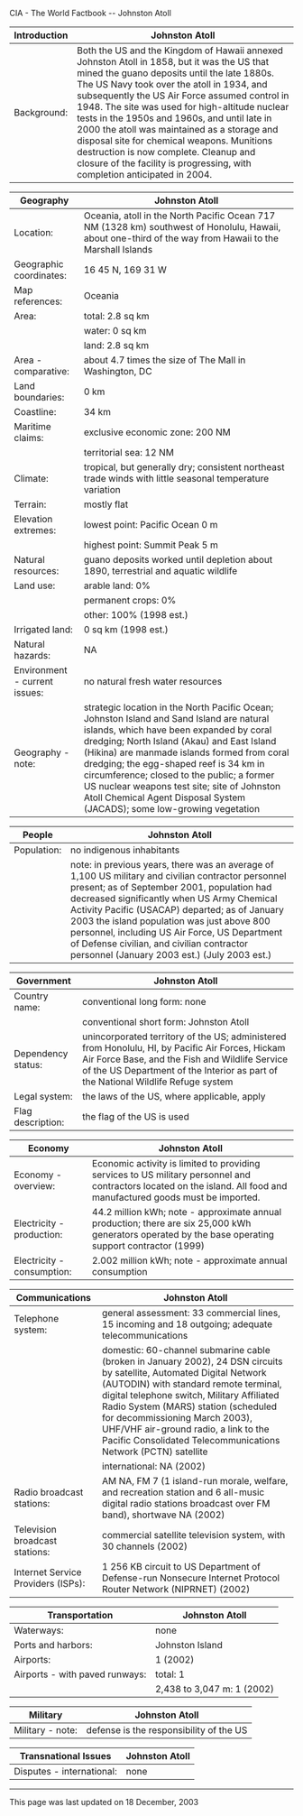 CIA - The World Factbook -- Johnston Atoll

| Introduction | Johnston Atoll |
| --- | --- |
| Background: | Both the US and the Kingdom of Hawaii annexed Johnston Atoll in 1858, but it was the US that mined the guano deposits until the late 1880s. The US Navy took over the atoll in 1934, and subsequently the US Air Force assumed control in 1948. The site was used for high-altitude nuclear tests in the 1950s and 1960s, and until late in 2000 the atoll was maintained as a storage and disposal site for chemical weapons. Munitions destruction is now complete. Cleanup and closure of the facility is progressing, with completion anticipated in 2004. |

| Geography | Johnston Atoll |
| --- | --- |
| Location: | Oceania, atoll in the North Pacific Ocean 717 NM (1328 km) southwest of Honolulu, Hawaii, about one-third of the way from Hawaii to the Marshall Islands |
| Geographic coordinates: | 16 45 N, 169 31 W |
| Map references: | Oceania |
| Area: | total: 2.8 sq km |
| | water: 0 sq km |
| | land: 2.8 sq km |
| Area - comparative: | about 4.7 times the size of The Mall in Washington, DC |
| Land boundaries: | 0 km |
| Coastline: | 34 km |
| Maritime claims: | exclusive economic zone: 200 NM |
| | territorial sea: 12 NM |
| Climate: | tropical, but generally dry; consistent northeast trade winds with little seasonal temperature variation |
| Terrain: | mostly flat |
| Elevation extremes: | lowest point: Pacific Ocean 0 m |
| | highest point: Summit Peak 5 m |
| Natural resources: | guano deposits worked until depletion about 1890, terrestrial and aquatic wildlife |
| Land use: | arable land: 0% |
| | permanent crops: 0% |
| | other: 100% (1998 est.) |
| Irrigated land: | 0 sq km (1998 est.) |
| Natural hazards: | NA |
| Environment - current issues: | no natural fresh water resources |
| Geography - note: | strategic location in the North Pacific Ocean; Johnston Island and Sand Island are natural islands, which have been expanded by coral dredging; North Island (Akau) and East Island (Hikina) are manmade islands formed from coral dredging; the egg-shaped reef is 34 km in circumference; closed to the public; a former US nuclear weapons test site; site of Johnston Atoll Chemical Agent Disposal System (JACADS); some low-growing vegetation |

| People | Johnston Atoll |
| --- | --- |
| Population: | no indigenous inhabitants |
| | note: in previous years, there was an average of 1,100 US military and civilian contractor personnel present; as of September 2001, population had decreased significantly when US Army Chemical Activity Pacific (USACAP) departed; as of January 2003 the island population was just above 800 personnel, including US Air Force, US Department of Defense civilian, and civilian contractor personnel (January 2003 est.) (July 2003 est.) |

| Government | Johnston Atoll |
| --- | --- |
| Country name: | conventional long form: none |
| | conventional short form: Johnston Atoll |
| Dependency status: | unincorporated territory of the US; administered from Honolulu, HI, by Pacific Air Forces, Hickam Air Force Base, and the Fish and Wildlife Service of the US Department of the Interior as part of the National Wildlife Refuge system |
| Legal system: | the laws of the US, where applicable, apply |
| Flag description: | the flag of the US is used |

| Economy | Johnston Atoll |
| --- | --- |
| Economy - overview: | Economic activity is limited to providing services to US military personnel and contractors located on the island. All food and manufactured goods must be imported. |
| Electricity - production: | 44.2 million kWh; note - approximate annual production; there are six 25,000 kWh generators operated by the base operating support contractor (1999) |
| Electricity - consumption: | 2.002 million kWh; note - approximate annual consumption |

| Communications | Johnston Atoll |
| --- | --- |
| Telephone system: | general assessment: 33 commercial lines, 15 incoming and 18 outgoing; adequate telecommunications |
| | domestic: 60-channel submarine cable (broken in January 2002), 24 DSN circuits by satellite, Automated Digital Network (AUTODIN) with standard remote terminal, digital telephone switch, Military Affiliated Radio System (MARS) station (scheduled for decommissioning March 2003), UHF/VHF air-ground radio, a link to the Pacific Consolidated Telecommunications Network (PCTN) satellite |
| | international: NA (2002) |
| Radio broadcast stations: | AM NA, FM 7 (1 island-run morale, welfare, and recreation station and 6 all-music digital radio stations broadcast over FM band), shortwave NA (2002) |
| Television broadcast stations: | commercial satellite television system, with 30 channels (2002) |
| Internet Service Providers (ISPs): | 1 256 KB circuit to US Department of Defense-run Nonsecure Internet Protocol Router Network (NIPRNET) (2002) |

| Transportation | Johnston Atoll |
| --- | --- |
| Waterways: | none |
| Ports and harbors: | Johnston Island |
| Airports: | 1 (2002) |
| Airports - with paved runways: | total: 1 |
| | 2,438 to 3,047 m: 1 (2002) |

| Military | Johnston Atoll |
| --- | --- |
| Military - note: | defense is the responsibility of the US |

| Transnational Issues | Johnston Atoll |
| --- | --- |
| Disputes - international: | none |

---
This page was last updated on 18 December, 2003